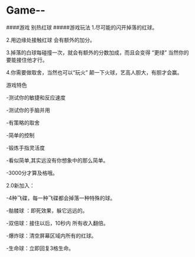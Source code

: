 # Game--
####游戏 别热红球
#####游戏玩法
1.尽可能的闪开掉落的红球。

2.用边缘处接触红球 会有额外的加分。

3.掉落的白球每碰撞一次，就会有额外的分数加成，而且会变得 “更绿” 当然你的要能接住他才行。

4.你需要做取舍，当然也可以“玩火” 颠一下火球，艺高人胆大，有胆才会赢。


游戏特色

-测试你的敏捷和反应速度

-测试你的手脑并用

-有策略的取舍

-简单的控制

-锻炼手指灵活度

-看似简单,其实远没有你想象中的那么简单。

-3000分才算及格哦。



2.0新加入：

-4种飞碟，每一种飞碟都会掉落一种特殊的球。



-骷髅球 ：即死效果，躲它远远的。

-双倍球：接住以后，10秒内 所有收入翻倍。

-爆炸球：清空屏幕区域内所有的红球。

-生命球：立即回复3格生命。
